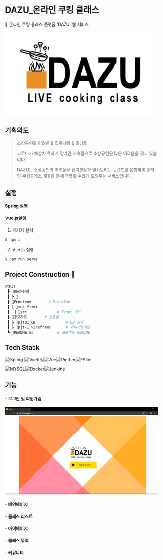 # DAZU_온라인 쿠킹 클래스
:cookie: 온라인 쿠킹 클래스 플랫폼 ‘DAZU’ 웹 서비스

![image-20210410212457599](README.assets/image-20210410212457599.png)

## 기획의도

>  소상공인의 어려움 & 집콕생활 & 밀키트
>
> 코로나가 예상치 못하게 장기간 지속됨으로 소상공인은 많은 어려움을 겪고 있습니다.
>
> DAZU는 소상공인의 어려움을 집콕생활과 밀키트라는 트렌드를 융합하여 온라인 쿠킹클래스 개설을 통해 극복할 수있게 도와주는 서비스입니다. 

## 실행

#### Spring 실행





#### Vue.js실행

1. 패키지 설치

``` bash
$ npm i
```

2. Vue.js 실행

```bash
$ npm run serve
```



## Project Construction &#128193;

```bash
📦PJT
 ┣ 📂Backend
 ┃ ┣ 📂
 ┣ 📂Frontend		# FrontEnd
 ┃ ┣ 📂vue-front 
 ┃ 	┣ 📂src				# Front 코드
 ┣ 📂참고자료		# 산출물
 ┃ ┣ 📂pjt01_DB				# DB 관련
 ┃ ┣ 📂pjt-1_wireframe		# 와이어프래임
 ┗ 📜README.md			# 프로젝트 README
```



## Tech Stack

![Spring](https://img.shields.io/badge/Vue-2.6.12-green?style=flat&logo=Vue.js) ![Vuetify](https://img.shields.io/badge/Vuetify-2.0.9-green?style=flat&logo=Vuetify)![Vue](https://img.shields.io/badge/Spring-2.42-success?style=flat&logo=Spring)![Prettier](https://img.shields.io/badge/Prettier-%5E6.0.0-yellow?style=flat&logo=Prettier)![ESlint](https://img.shields.io/badge/ESlint-4.5.0-yellow?style=flat&logo=ESlint)

![MYSQL](https://img.shields.io/badge/MySQL-4479A1?style=flat-square&logo=MySQL&logoColor=white)![Docker](https://img.shields.io/badge/Docker-2496ED?style=flat-square&logo=Docker&logoColor=white)![Jenkins](https://img.shields.io/badge/Jenkins-D24939?style=flat-square&logo=Jenkins&logoColor=white)


## 기능

#### - 로그인 및 회원가입



![image-20210410230338519](README.assets/image-20210410230338519.png)

#### - 메인페이지

#### - 클래스 리스트

#### - 마이페이지

#### - 클래스 등록

#### - 커뮤니티


